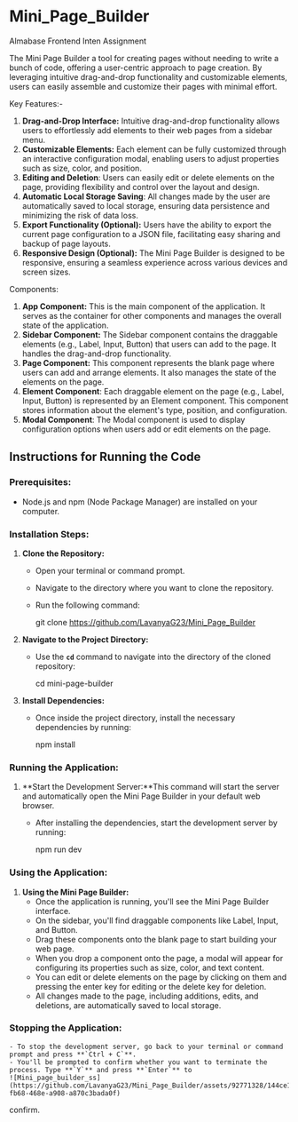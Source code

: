 # Mini_Page_Builder
 Almabase Frontend Inten Assignment

The Mini Page Builder a tool for creating pages without needing to write a bunch of code, offering a user-centric approach to page creation. By leveraging intuitive drag-and-drop functionality and customizable elements, users can easily assemble and customize their pages with minimal effort.

Key Features:-

1. **Drag-and-Drop Interface:** Intuitive drag-and-drop functionality allows users to effortlessly add elements to their web pages from a sidebar menu.
2. **Customizable Elements:** Each element can be fully customized through an interactive configuration modal, enabling users to adjust properties such as size, color, and position.
3. **Editing and Deletion**: Users can easily edit or delete elements on the page, providing flexibility and control over the layout and design.
4. **Automatic Local Storage Saving**: All changes made by the user are automatically saved to local storage, ensuring data persistence and minimizing the risk of data loss.
5. **Export Functionality (Optional):** Users have the ability to export the current page configuration to a JSON file, facilitating easy sharing and backup of page layouts.
6. **Responsive Design (Optional):** The Mini Page Builder is designed to be responsive, ensuring a seamless experience across various devices and screen sizes.

Components:

1. **App Component:** This is the main component of the application. It serves as the container for other components and manages the overall state of the application.
2. **Sidebar Component:** The Sidebar component contains the draggable elements (e.g., Label, Input, Button) that users can add to the page. It handles the drag-and-drop functionality.
3. **Page Component:** This component represents the blank page where users can add and arrange elements. It also manages the state of the elements on the page.
4. **Element Component**: Each draggable element on the page (e.g., Label, Input, Button) is represented by an Element component. This component stores information about the element's type, position, and configuration.
5. **Modal Component**: The Modal component is used to display configuration options when users add or edit elements on the page.

## Instructions for Running the Code

### **Prerequisites:**

- Node.js and npm (Node Package Manager) are installed on your computer.

### **Installation Steps:**

1. **Clone the Repository:**
    - Open your terminal or command prompt.
    - Navigate to the directory where you want to clone the repository.
    - Run the following command:
        
        git clone <https://github.com/LavanyaG23/Mini_Page_Builder>
        
2. **Navigate to the Project Directory:**
    - Use the **`cd`** command to navigate into the directory of the cloned repository:
        
        cd mini-page-builder
        
3. **Install Dependencies:**
    - Once inside the project directory, install the necessary dependencies by running:
        
        npm install
        

### **Running the Application:**

1. **Start the Development Server:**This command will start the server and automatically open the Mini Page Builder in your default web browser.
    - After installing the dependencies, start the development server by running:
        
        npm run dev
        

### **Using the Application:**

1. **Using the Mini Page Builder:**
    - Once the application is running, you'll see the Mini Page Builder interface.
    - On the sidebar, you'll find draggable components like Label, Input, and Button.
    - Drag these components onto the blank page to start building your web page.
    - When you drop a component onto the page, a modal will appear for configuring its properties such as size, color, and text content.
    - You can edit or delete elements on the page by clicking on them and pressing the enter key for editing or the delete key for deletion.
    - All changes made to the page, including additions, edits, and deletions, are automatically saved to local storage.

### **Stopping the Application:**
    - To stop the development server, go back to your terminal or command prompt and press **`Ctrl + C`**.
    - You'll be prompted to confirm whether you want to terminate the process. Type **`Y`** and press **`Enter`** to 
    ![Mini_page_builder_ss](https://github.com/LavanyaG23/Mini_Page_Builder/assets/92771328/144ce106-fb68-468e-a908-a870c3bada0f)
confirm.

